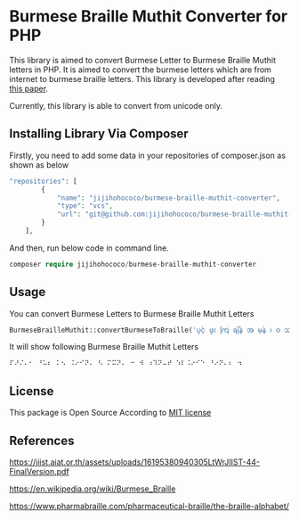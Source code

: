 # Burmese Braille Muthit Converter for PHP
<p>This library is aimed to convert Burmese Letter to Burmese Braille Muthit letters in PHP. It is aimed to convert the burmese letters which are from internet to burmese braille letters. This library is developed after reading <a href="https://jiist.aiat.or.th/assets/uploads/16195380940305LtWrJIIST-44-FinalVersion.pdf">this paper</a>.</p>
<p>Currently, this library is able to convert from unicode only.</p>

## Installing Library Via Composer

<p>Firstly, you need to add some data in your repositories of composer.json as shown as below</p>

```php
"repositories": [
        {
            "name": "jijihohococo/burmese-braille-muthit-converter",
            "type": "vcs",
            "url": "git@github.com:jijihohococo/burmese-braille-muthit-converter.git"
        }
    ],
```
<p>And then, run below code in command line.</p>

```php
composer require jijihohococo/burmese-braille-muthit-converter
```

## Usage
<p>You can convert Burmese Letters to Burmese Braille Muthit Letters</p>

```php
BurmeseBrailleMuthit::convertBurmeseToBraille('ပွင့် ဖူး ကြ ချိန် အ မှန် ၊ ဝ ဿန္တ လေ ချို ဖျန်း ။');
```
<p>It will show following Burmese Braille Muthit Letters</p>

```php
⠏⠜⠌⠄⠂ ⠘⠥⠆ ⠅⠢ ⠨⠔⠊⠝⠄ ⠣ ⠍⠭⠝⠄ ⠒ ⠺ ⠰⠹⠝⠤⠞ ⠱⠇⠨⠔⠊⠑ ⠘⠔⠝⠄⠆ ⠲
```

## License

This package is Open Source According to [MIT license](LICENSE.md)

## References

https://jiist.aiat.or.th/assets/uploads/16195380940305LtWrJIIST-44-FinalVersion.pdf

https://en.wikipedia.org/wiki/Burmese_Braille

https://www.pharmabraille.com/pharmaceutical-braille/the-braille-alphabet/
